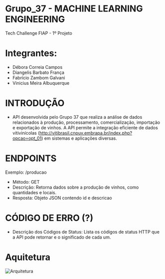 # Grupo_37 -  MACHINE LEARNING ENGINEERING

Tech Challenge FIAP - 1º Projeto 

# Integrantes: 
- Débora Correia Campos
- Diangelis Barbato França
- Fabrício Zambom Galvani
- Vinicius Meira Albuquerque


# INTRODUÇÃO
  - API desenvolvida pelo Grupo 37 que realiza a análise de dados relacionados à produção, processamento, comercialização, importação e exportação de vinhos. A API permite a integração eficiente de dados vitivinícolas (http://vitibrasil.cnpuv.embrapa.br/index.php?opcao=opt_01) em sistemas e aplicações diversas. 

# ENDPOINTS 
Exemplo: /producao
- Método: GET
- Descrição: Retorna dados sobre a produção de vinhos, como quantidades e locais.
- Resposta: Objeto JSON contendo id e descricao

# CÓDIGO DE ERRO (?)
- Descrição dos Códigos de Status: Lista os códigos de status HTTP que a API pode retornar e o significado de cada um.
 
# Aquitetura
![Arquitetura](https://github.com/DiangelisF/Grupo_37/assets/170565693/4db6bbe1-328e-4529-a7aa-e5355af6fe0c)




